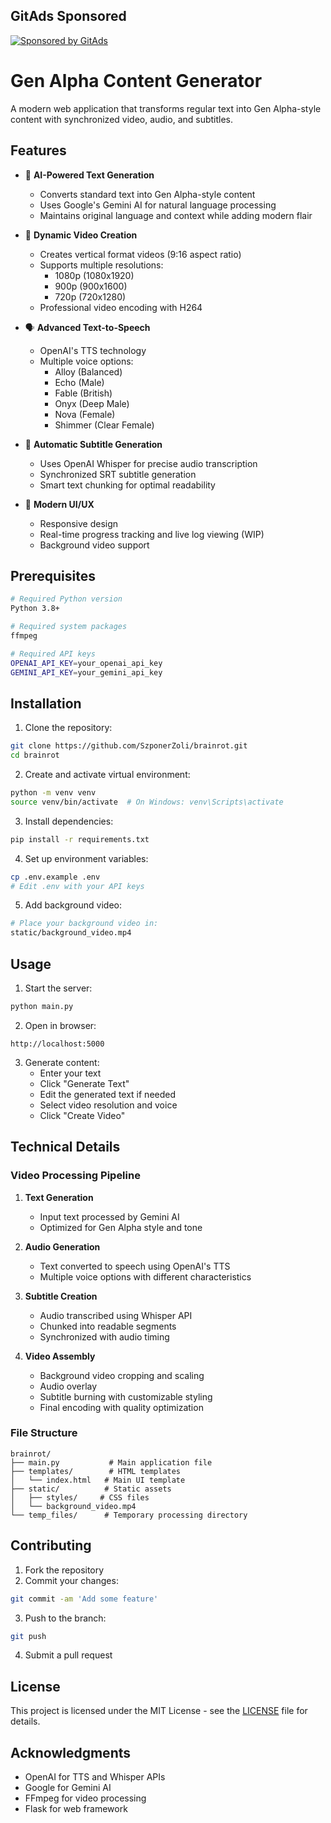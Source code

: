 ## GitAds Sponsored
[![Sponsored by GitAds](https://gitads.dev/v1/ad-serve?source=szponerzoli/brainrot@github)](https://gitads.dev/v1/ad-track?source=szponerzoli/brainrot@github)
# Gen Alpha Content Generator

A modern web application that transforms regular text into Gen Alpha-style content with synchronized video, audio, and subtitles.

## Features

- 🎯 **AI-Powered Text Generation**
  - Converts standard text into Gen Alpha-style content
  - Uses Google's Gemini AI for natural language processing
  - Maintains original language and context while adding modern flair

- 🎨 **Dynamic Video Creation**
  - Creates vertical format videos (9:16 aspect ratio)
  - Supports multiple resolutions:
    - 1080p (1080x1920)
    - 900p (900x1600)
    - 720p (720x1280)
  - Professional video encoding with H264

- 🗣️ **Advanced Text-to-Speech**
  - OpenAI's TTS technology
  - Multiple voice options:
    - Alloy (Balanced)
    - Echo (Male)
    - Fable (British)
    - Onyx (Deep Male)
    - Nova (Female)
    - Shimmer (Clear Female)

- 📝 **Automatic Subtitle Generation**
  - Uses OpenAI Whisper for precise audio transcription
  - Synchronized SRT subtitle generation
  - Smart text chunking for optimal readability

- 🎨 **Modern UI/UX**
  - Responsive design
  - Real-time progress tracking and live log viewing (WIP)
  - Background video support

## Prerequisites

```bash
# Required Python version
Python 3.8+

# Required system packages
ffmpeg

# Required API keys
OPENAI_API_KEY=your_openai_api_key
GEMINI_API_KEY=your_gemini_api_key
```

## Installation

1. Clone the repository:
```bash
git clone https://github.com/SzponerZoli/brainrot.git
cd brainrot
```

2. Create and activate virtual environment:
```bash
python -m venv venv
source venv/bin/activate  # On Windows: venv\Scripts\activate
```

3. Install dependencies:
```bash
pip install -r requirements.txt
```

4. Set up environment variables:
```bash
cp .env.example .env
# Edit .env with your API keys
```

5. Add background video:
```bash
# Place your background video in:
static/background_video.mp4
```

## Usage

1. Start the server:
```bash
python main.py
```

2. Open in browser:
```
http://localhost:5000
```

3. Generate content:
   - Enter your text
   - Click "Generate Text"
   - Edit the generated text if needed
   - Select video resolution and voice
   - Click "Create Video"

## Technical Details

### Video Processing Pipeline

1. **Text Generation**
   - Input text processed by Gemini AI
   - Optimized for Gen Alpha style and tone

2. **Audio Generation**
   - Text converted to speech using OpenAI's TTS
   - Multiple voice options with different characteristics

3. **Subtitle Creation**
   - Audio transcribed using Whisper API
   - Chunked into readable segments
   - Synchronized with audio timing

4. **Video Assembly**
   - Background video cropping and scaling
   - Audio overlay
   - Subtitle burning with customizable styling
   - Final encoding with quality optimization

### File Structure

```
brainrot/
├── main.py           # Main application file
├── templates/        # HTML templates
│   └── index.html   # Main UI template
├── static/          # Static assets
│   ├── styles/     # CSS files
│   └── background_video.mp4
└── temp_files/      # Temporary processing directory
```

## Contributing

1. Fork the repository
2. Commit your changes:
```bash
git commit -am 'Add some feature'
```
3. Push to the branch:
```bash
git push
```
4. Submit a pull request

## License

This project is licensed under the MIT License - see the [LICENSE](LICENSE) file for details.

## Acknowledgments

- OpenAI for TTS and Whisper APIs
- Google for Gemini AI
- FFmpeg for video processing
- Flask for web framework

<!-- GitAds-Verify: U25PRK9E713T26NWB1IW1ZAM4Q99TGC2 -->